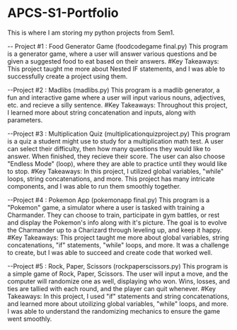 # APCS-S1-Portfolio
This is where I am storing my python projects from Sem1. 

-- Project #1 : Food Generator Game (foodcodegame final.py)
This program is a generator game, where a user will answer various questions and be given a suggested food to eat based on their answers. 
#Key Takeaways:
This project taught me more about Nested IF statements, and I was able to successfully create a project using them. 

--Project #2 : Madlibs (madlibs.py)
This program is a madlib generator, a fun and interactive game where a user will input various nouns, adjectives, etc. and recieve a silly sentence. 
#Key Takeaways: 
Throughout this project, I learned more about string concatenation and inputs, along with parameters.

--Project #3 : Multiplication Quiz (multiplicationquizproject.py)
This program is a quiz a student might use to study for a multiplication math test. A user can select their difficulty, then how many questions they would like to answer. When finished, they recieve their score. The user can 
also choose "Endless Mode" (loop), where they are able to practice until they would like to stop. 
#Key Takeaways: 
In this project, I utilized global variables, "while" loops, string concatenations, and more. This project has many intricate components, and I was able to run them smoothly together. 

--Project #4 : Pokemon App (pokemonapp final.py)
This program is a "Pokemon" game, a simulator where a user is tasked with training a Charmander. They can choose to train, participate in gym battles, or rest and display the Pokemon's info along with it's picture. The goal is 
to evolve the Charmander up to a Charizard through leveling up, and keep it happy. 
#Key Takeaways:
This project taught me more about global variables, string concatenations, "if" statements, "while" loops, and more. It was a challenge to create, but I was able to succeed and create code that worked well. 

--Project #5 : Rock, Paper, Scissors (rockpaperscissors.py)
This program is a simple game of Rock, Paper, Scissors. The user will input a move, and the computer will randomize one as well, displaying who won. Wins, losses, and ties are tallied with each round, and the player can quit whenever. 
#Key Takeaways:
In this project, I used "if" statements and string concatenations, and learned more about utoilizing global variables, "while" loops, and more. I was able to understand the randomizing mechanics to ensure the game went smoothly. 
